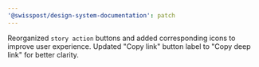 ```yaml
---
'@swisspost/design-system-documentation': patch
---
```


Reorganized `story action` buttons and added corresponding icons to improve user experience. Updated "Copy link" button label to "Copy deep link" for better clarity.

